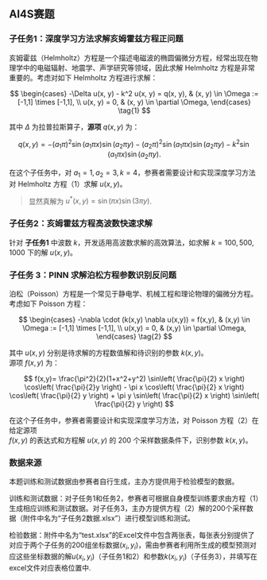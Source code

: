 ## AI4S赛题

### 子任务1：深度学习方法求解亥姆霍兹方程正问题

亥姆霍兹（Helmholtz）方程是一个描述电磁波的椭圆偏微分方程，经常出现在物理学中的电磁辐射、地震学、声学研究等领域，因此求解 Helmholtz 方程是非常重要的。考虑对如下 Helmholtz 方程进行求解：

$$
\begin{cases}
-\Delta u(x, y) - k^2 u(x, y) = q(x, y), & (x, y) \in \Omega := [-1,1] \times [-1,1], \\
u(x, y) = 0, & (x, y) \in \partial \Omega,
\end{cases}
\tag{1}
$$

其中 $\Delta$ 为拉普拉斯算子，**源项** $q(x, y)$ 为：

$$
q(x, y) = -(a_1 \pi)^2 \sin(a_1 \pi x)\sin(a_2 \pi y)
          - (a_2 \pi)^2 \sin(a_1 \pi x)\sin(a_2 \pi y)
          - k^2 \sin(a_1 \pi x)\sin(a_2 \pi y).
$$

在这个子任务中，对 $a_1 = 1, a_2 = 3, k = 4$，参赛者需要设计和实现深度学习方法对 Helmholtz 方程（1）求解 $u(x, y)$。
> 显然真解为 $u^*(x, y) = \sin(\pi x) \sin(3 \pi y)$.

### 子任务2：亥姆霍兹方程高波数快速求解

针对 **子任务1** 中波数 $k$，开发适用高波数求解的高效算法，如求解 $k = 100, 500, 1000$ 下的解 $u(x, y)$。

### 子任务 3：PINN 求解泊松方程参数识别反问题

泊松（Poisson）方程是一个常见于静电学、机械工程和理论物理的偏微分方程。  
考虑如下 Poisson 方程：

$$
\begin{cases}
-\nabla \cdot (k(x,y) \nabla u(x,y)) = f(x,y), & (x,y) \in \Omega := [-1,1] \times [-1,1], \\
u(x,y) = 0, & (x,y) \in \partial \Omega,
\end{cases}
\tag{2}
$$

其中 $u(x,y)$ 分别是待求解的方程数值解和待识别的参数 $k(x,y)$。  
源项 $f(x,y)$ 为：

$$
f(x,y)= \frac{\pi^2}{2}(1+x^2+y^2) \sin\left( \frac{\pi}{2} x \right) \cos\left( \frac{\pi}{2}y \right) - \pi x \cos\left( \frac{\pi}{2} x \right) \cos\left( \frac{\pi}{2} y \right) + \pi y \sin\left( \frac{\pi}{2} x \right) \sin\left( \frac{\pi}{2} y \right)
$$

在这个子任务中，参赛者需要设计和实现深度学习方法，对 Poisson 方程（2）在给定源项  
$f(x,y)$ 的表达式和方程解 $u(x,y)$ 的 200 个采样数据条件下，识别参数 $k(x,y)$。

### 数据来源

本题训练和测试数据由参赛者自行生成，主办方提供用于检验模型的数据。

训练和测试数据：对子任务1和任务2，参赛者可根据自身模型训练要求由方程（1）生成相应训练和测试数据。对子任务3，主办方提供方程（2）解的200个采样数据（附件中名为“子任务2数据.xlsx”）进行模型训练和测试。

检验数据：附件中名为“test.xlsx”的Excel文件中包含两张表，每张表分别提供了对应于两个子任务的200组坐标数据$(x_i,y_i)$，需由参赛者利用所生成的模型预测对应这些坐标数据的解$u(x_i,y_i)$（子任务1和2）和参数$k(x_i,y_i)$（子任务3），并填写在excel文件对应表格位置中.


